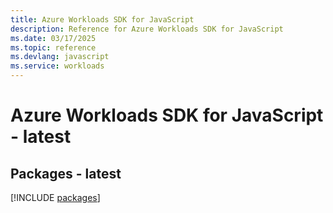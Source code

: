 ```yaml
---
title: Azure Workloads SDK for JavaScript
description: Reference for Azure Workloads SDK for JavaScript
ms.date: 03/17/2025
ms.topic: reference
ms.devlang: javascript
ms.service: workloads
---
```

# Azure Workloads SDK for JavaScript - latest
## Packages - latest
[!INCLUDE [packages](workloads-index.md)]